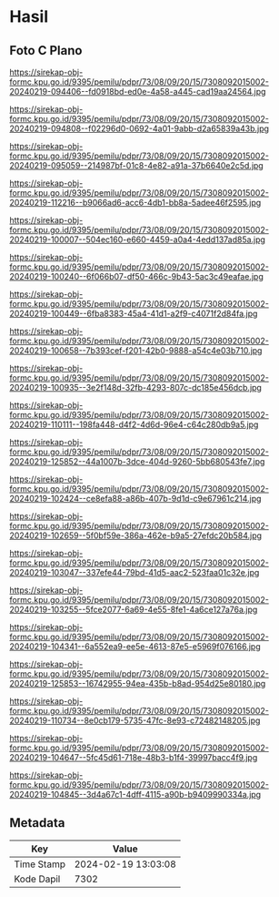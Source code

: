 # Hasil

## Foto C Plano

https://sirekap-obj-formc.kpu.go.id/9395/pemilu/pdpr/73/08/09/20/15/7308092015002-20240219-094406--fd0918bd-ed0e-4a58-a445-cad19aa24564.jpg

https://sirekap-obj-formc.kpu.go.id/9395/pemilu/pdpr/73/08/09/20/15/7308092015002-20240219-094808--f02296d0-0692-4a01-9abb-d2a65839a43b.jpg

https://sirekap-obj-formc.kpu.go.id/9395/pemilu/pdpr/73/08/09/20/15/7308092015002-20240219-095059--214987bf-01c8-4e82-a91a-37b6640e2c5d.jpg

https://sirekap-obj-formc.kpu.go.id/9395/pemilu/pdpr/73/08/09/20/15/7308092015002-20240219-112216--b9066ad6-acc6-4db1-bb8a-5adee46f2595.jpg

https://sirekap-obj-formc.kpu.go.id/9395/pemilu/pdpr/73/08/09/20/15/7308092015002-20240219-100007--504ec160-e660-4459-a0a4-4edd137ad85a.jpg

https://sirekap-obj-formc.kpu.go.id/9395/pemilu/pdpr/73/08/09/20/15/7308092015002-20240219-100240--6f066b07-df50-466c-9b43-5ac3c49eafae.jpg

https://sirekap-obj-formc.kpu.go.id/9395/pemilu/pdpr/73/08/09/20/15/7308092015002-20240219-100449--6fba8383-45a4-41d1-a2f9-c4071f2d84fa.jpg

https://sirekap-obj-formc.kpu.go.id/9395/pemilu/pdpr/73/08/09/20/15/7308092015002-20240219-100658--7b393cef-f201-42b0-9888-a54c4e03b710.jpg

https://sirekap-obj-formc.kpu.go.id/9395/pemilu/pdpr/73/08/09/20/15/7308092015002-20240219-100935--3e2f148d-32fb-4293-807c-dc185e456dcb.jpg

https://sirekap-obj-formc.kpu.go.id/9395/pemilu/pdpr/73/08/09/20/15/7308092015002-20240219-110111--198fa448-d4f2-4d6d-96e4-c64c280db9a5.jpg

https://sirekap-obj-formc.kpu.go.id/9395/pemilu/pdpr/73/08/09/20/15/7308092015002-20240219-125852--44a1007b-3dce-404d-9260-5bb680543fe7.jpg

https://sirekap-obj-formc.kpu.go.id/9395/pemilu/pdpr/73/08/09/20/15/7308092015002-20240219-102424--ce8efa88-a86b-407b-9d1d-c9e67961c214.jpg

https://sirekap-obj-formc.kpu.go.id/9395/pemilu/pdpr/73/08/09/20/15/7308092015002-20240219-102659--5f0bf59e-386a-462e-b9a5-27efdc20b584.jpg

https://sirekap-obj-formc.kpu.go.id/9395/pemilu/pdpr/73/08/09/20/15/7308092015002-20240219-103047--337efe44-79bd-41d5-aac2-523faa01c32e.jpg

https://sirekap-obj-formc.kpu.go.id/9395/pemilu/pdpr/73/08/09/20/15/7308092015002-20240219-103255--5fce2077-6a69-4e55-8fe1-4a6ce127a76a.jpg

https://sirekap-obj-formc.kpu.go.id/9395/pemilu/pdpr/73/08/09/20/15/7308092015002-20240219-104341--6a552ea9-ee5e-4613-87e5-e5969f076166.jpg

https://sirekap-obj-formc.kpu.go.id/9395/pemilu/pdpr/73/08/09/20/15/7308092015002-20240219-125853--16742955-94ea-435b-b8ad-954d25e80180.jpg

https://sirekap-obj-formc.kpu.go.id/9395/pemilu/pdpr/73/08/09/20/15/7308092015002-20240219-110734--8e0cb179-5735-47fc-8e93-c72482148205.jpg

https://sirekap-obj-formc.kpu.go.id/9395/pemilu/pdpr/73/08/09/20/15/7308092015002-20240219-104647--5fc45d61-718e-48b3-b1f4-39997bacc4f9.jpg

https://sirekap-obj-formc.kpu.go.id/9395/pemilu/pdpr/73/08/09/20/15/7308092015002-20240219-104845--3d4a67c1-4dff-4115-a90b-b9409990334a.jpg


## Metadata

| Key        | Value               |
| ---------- | ------------------- |
| Time Stamp | 2024-02-19 13:03:08 |
| Kode Dapil | 7302                |



